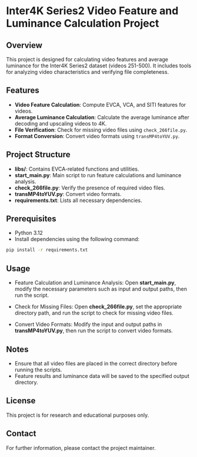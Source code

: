 # Inter4K Series2 Video Feature and Luminance Calculation Project

## Overview
This project is designed for calculating video features and average luminance for the Inter4K Series2 dataset (videos 251-500). It includes tools for analyzing video characteristics and verifying file completeness.

## Features
- **Video Feature Calculation**: Compute EVCA, VCA, and SITI features for videos.
- **Average Luminance Calculation**: Calculate the average luminance after decoding and upscaling videos to 4K.
- **File Verification**: Check for missing video files using `check_266file.py`.
- **Format Conversion**: Convert video formats using `transMP4toYUV.py`.

## Project Structure
- **libs/**: Contains EVCA-related functions and utilities.
- **start_main.py**: Main script to run feature calculations and luminance analysis.
- **check_266file.py**: Verify the presence of required video files.
- **transMP4toYUV.py**: Convert video formats.
- **requirements.txt**: Lists all necessary dependencies.

## Prerequisites
- Python 3.12
- Install dependencies using the following command:

```bash
pip install -r requirements.txt
```
## Usage

- Feature Calculation and Luminance Analysis:
Open **start_main.py**, modify the necessary parameters such as input and output paths, then run the script.

- Check for Missing Files:
Open **check_266file.py**, set the appropriate directory path, and run the script to check for missing video files.

- Convert Video Formats:
Modify the input and output paths in **transMP4toYUV.py**, then run the script to convert video formats.

## Notes
- Ensure that all video files are placed in the correct directory before running the scripts.
- Feature results and luminance data will be saved to the specified output directory.

## License
This project is for research and educational purposes only.

## Contact
For further information, please contact the project maintainer.

